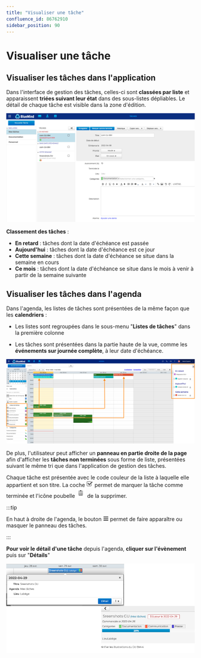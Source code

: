 ```yaml
---
title: "Visualiser une tâche"
confluence_id: 86762910
sidebar_position: 90
---
```

# Visualiser une tâche

## Visualiser les tâches dans l'application

Dans l'interface de gestion des tâches, celles-ci sont **classées par liste** et apparaissent **triées suivant leur état** dans des sous-listes dépliables. Le détail de chaque tâche est visible dans la zone d'édition.

![](../../attachments/86762910/86764851.png)

**Classement des tâches** :

- **En retard** : tâches dont la date d'échéance est passée
- **Aujourd'hui** : tâches dont la date d'échéance est ce jour
- **Cette semaine** : tâches dont la date d'échéance se situe dans la semaine en cours
- **Ce mois** : tâches dont la date d'échéance se situe dans le mois à venir à partir de la semaine suivante

## Visualiser les tâches dans l'agenda

Dans l'agenda, les listes de tâches sont présentées de la même façon que les **calendriers** :

- Les listes sont regroupées dans le sous-menu "**Listes de tâches**" dans la première colonne

- Les tâches sont présentées dans la partie haute de la vue, comme les **événements sur journée complète**, à leur date d'échéance.

![](../../attachments/86762910/86764850.png)

De plus, l'utilisateur peut afficher un **panneau en partie droite de la page** afin d'afficher les **tâches non terminées** sous forme de liste, présentées suivant le même tri que dans l'application de gestion des tâches.

Chaque tâche est présentée avec le code couleur de la liste à laquelle elle appartient et son titre. La coche ![](../../attachments/86762910/86764845.png) permet de marquer la tâche comme terminée et l'icône poubelle ![](../../attachments/86762910/86764844.png) de la supprimer.


:::tip

En haut à droite de l'agenda, le bouton ![](../../attachments/86762910/86764843.png) permet de faire apparaître ou masquer le panneau des tâches.

:::


**Pour voir le détail d'une tâche** depuis l'agenda, **cliquer sur l'évènement** puis sur "**Détails**"

![](../../attachments/86762910/86764846.png)


